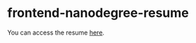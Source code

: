 # frontend-nanodegree-resume

You can access the resume [here]( https://mengdage.github.io/frontend-nanodegree-resume/).
